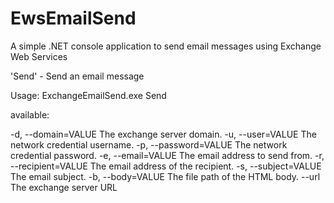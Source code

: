 # EwsEmailSend
A simple .NET console application to send email messages using Exchange Web Services

'Send' - Send an email message

Usage: ExchangeEmailSend.exe Send <options>

<options> available:

  -d, --domain=VALUE         The exchange server domain.
  -u, --user=VALUE           The network credential username.
  -p, --password=VALUE       The network credential password.
  -e, --email=VALUE          The email address to send from.
  -r, --recipient=VALUE      The email address of the recipient.
  -s, --subject=VALUE        The email subject.
  -b, --body=VALUE           The file path of the HTML body.
      --url                  The exchange server URL
